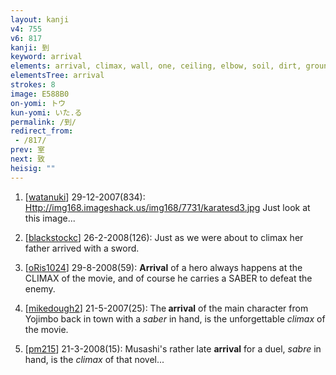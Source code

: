 ```yaml
---
layout: kanji
v4: 755
v6: 817
kanji: 到
keyword: arrival
elements: arrival, climax, wall, one, ceiling, elbow, soil, dirt, ground, sword, sabre, saber
elementsTree: arrival
strokes: 8
image: E588B0
on-yomi: トウ
kun-yomi: いた.る
permalink: /到/
redirect_from:
 - /817/
prev: 室
next: 致
heisig: ""
---
```


1) [<a href="http://kanji.koohii.com/profile/watanuki">watanuki</a>] 29-12-2007(834): <a href="Http://img168.imageshack.us/img168/7731/karatesd3.jpg">Http://img168.imageshack.us/img168/7731/karatesd3.jpg</a> Just look at this image...

2) [<a href="http://kanji.koohii.com/profile/blackstockc">blackstockc</a>] 26-2-2008(126): Just as we were about to climax her father arrived with a sword.

3) [<a href="http://kanji.koohii.com/profile/oRis1024">oRis1024</a>] 29-8-2008(59): <strong>Arrival</strong> of a hero always happens at the CLIMAX of the movie, and of course he carries a SABER to defeat the enemy.

4) [<a href="http://kanji.koohii.com/profile/mikedough2">mikedough2</a>] 21-5-2007(25): The<strong> arrival</strong> of the main character from Yojimbo back in town with a <em>saber</em> in hand, is the unforgettable <em>climax</em> of the movie.

5) [<a href="http://kanji.koohii.com/profile/pm215">pm215</a>] 21-3-2008(15): Musashi&#039;s rather late <strong>arrival</strong> for a duel, <em>sabre</em> in hand, is the <em>climax</em> of that novel...


